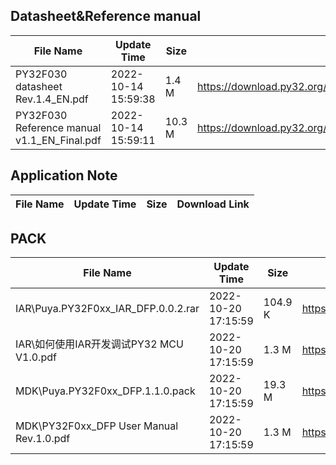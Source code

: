 ## Datasheet&Reference manual
|File Name|Update Time|Size|Download Link|
|---|---|---|---|
|PY32F030 datasheet Rev.1.4_EN.pdf|2022-10-14 15:59:38|1.4 M|<https://download.py32.org/Datasheet%26Reference%20manual/PY32F030%20datasheet%20Rev.1.4_EN.pdf>|
|PY32F030 Reference manual v1.1_EN_Final.pdf|2022-10-14 15:59:11|10.3 M|<https://download.py32.org/Datasheet%26Reference%20manual/PY32F030%20Reference%20manual%20v1.1_EN_Final.pdf>|
## Application Note
|File Name|Update Time|Size|Download Link|
|---|---|---|---|
## PACK
|File Name|Update Time|Size|Download Link|
|---|---|---|---|
|IAR\Puya.PY32F0xx_IAR_DFP.0.0.2.rar|2022-10-20 17:15:59|104.9 K|<https://download.py32.org/PACK/IAR%5CPuya.PY32F0xx_IAR_DFP.0.0.2.rar>|
|IAR\如何使用IAR开发调试PY32 MCU V1.0.pdf|2022-10-20 17:15:59|1.3 M|<https://download.py32.org/PACK/IAR%5C%E5%A6%82%E4%BD%95%E4%BD%BF%E7%94%A8IAR%E5%BC%80%E5%8F%91%E8%B0%83%E8%AF%95PY32%20MCU%20V1.0.pdf>|
|MDK\Puya.PY32F0xx_DFP.1.1.0.pack|2022-10-20 17:15:59|19.3 M|<https://download.py32.org/PACK/MDK%5CPuya.PY32F0xx_DFP.1.1.0.pack>|
|MDK\PY32F0xx_DFP User Manual Rev.1.0.pdf|2022-10-20 17:15:59|1.3 M|<https://download.py32.org/PACK/MDK%5CPY32F0xx_DFP%20User%20Manual%20Rev.1.0.pdf>|
